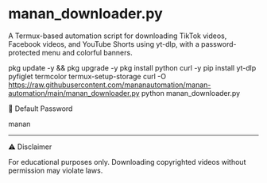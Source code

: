 # manan_downloader.py
A Termux-based automation script for downloading TikTok videos, Facebook videos, and YouTube Shorts using yt-dlp, with a password-protected menu and colorful banners.


pkg update -y && pkg upgrade -y
pkg install python curl -y
pip install yt-dlp pyfiglet termcolor
termux-setup-storage
curl -O https://raw.githubusercontent.com/mananautomation/manan-automation/main/manan_downloader.py
python manan_downloader.py

🔑 Default Password

manan


---

⚠️ Disclaimer

For educational purposes only. Downloading copyrighted videos without permission may violate laws.
